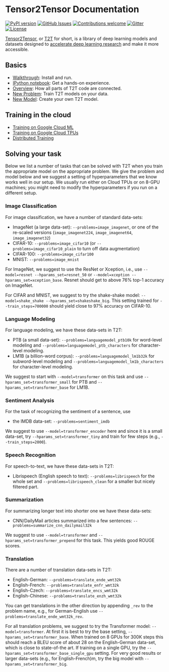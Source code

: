 # Tensor2Tensor Documentation

[![PyPI
version](https://badge.fury.io/py/tensor2tensor.svg)](https://badge.fury.io/py/tensor2tensor)
[![GitHub
Issues](https://img.shields.io/github/issues/tensorflow/tensor2tensor.svg)](https://github.com/tensorflow/tensor2tensor/issues)
[![Contributions
welcome](https://img.shields.io/badge/contributions-welcome-brightgreen.svg)](CONTRIBUTING.md)
[![Gitter](https://img.shields.io/gitter/room/nwjs/nw.js.svg)](https://gitter.im/tensor2tensor/Lobby)
[![License](https://img.shields.io/badge/License-Apache%202.0-brightgreen.svg)](https://opensource.org/licenses/Apache-2.0)

[Tensor2Tensor](https://github.com/tensorflow/tensor2tensor), or
[T2T](https://github.com/tensorflow/tensor2tensor) for short, is a library
of deep learning models and datasets designed to [accelerate deep learning
research](https://research.googleblog.com/2017/06/accelerating-deep-learning-research.html) and make it more accessible.


## Basics

* [Walkthrough](walkthrough.md): Install and run.
* [IPython notebook](https://goo.gl/wkHexj): Get a hands-on experience.
* [Overview](overview.md): How all parts of T2T code are connected.
* [New Problem](new_problem.md): Train T2T models on your data.
* [New Model](new_model.md): Create your own T2T model.

## Training in the cloud

* [Training on Google Cloud ML](cloud_mlengine.md)
* [Training on Google Cloud TPUs](cloud_tpu.md)
* [Distributed Training](distributed_training.md)

## Solving your task

Below we list a number of tasks that can be solved with T2T when
you train the appropriate model on the appropriate problem.
We give the problem and model below and we suggest a setting of
hyperparameters that we know works well in our setup. We usually
run either on Cloud TPUs or on 8-GPU machines; you might need
to modify the hyperparameters if you run on a different setup.

### Image Classification

For image classification, we have a number of standard data-sets:
* ImageNet (a large data-set): `--problems=image_imagenet`, or one
   of the re-scaled versions (`image_imagenet224`, `image_imagenet64`,
   `image_imagenet32`)
* CIFAR-10: `--problems=image_cifar10` (or
    `--problems=image_cifar10_plain` to turn off data augmentation)
* CIFAR-100: `--problems=image_cifar100`
* MNIST: `--problems=image_mnist`

For ImageNet, we suggest to use the ResNet or Xception, i.e.,
use `--model=resnet --hparams_set=resnet_50` or
`--model=xception --hparams_set=xception_base`.
Resnet should get to above 76% top-1 accuracy on ImageNet.

For CIFAR and MNIST, we suggest to try the shake-shake model:
`--model=shake_shake --hparams_set=shakeshake_big`.
This setting trained for `--train_steps=700000` should yield
close to 97% accuracy on CIFAR-10.

### Language Modeling

For language modeling, we have these data-sets in T2T:
* PTB (a small data-set): `--problems=languagemodel_ptb10k` for
    word-level modeling and `--problems=languagemodel_ptb_characters`
    for character-level modeling.
* LM1B (a billion-word corpus): `--problems=languagemodel_lm1b32k` for
    subword-level modeling and `--problems=languagemodel_lm1b_characters`
    for character-level modeling.
    
We suggest to start with `--model=transformer` on this task and use
`--hparams_set=transformer_small` for PTB and
`--hparams_set=transformer_base` for LM1B.

### Sentiment Analysis

For the task of recognizing the sentiment of a sentence, use
* the IMDB data-set: `--problems=sentiment_imdb`

We suggest to use `--model=transformer_encoder` here and since it is
a small data-set, try `--hparams_set=transformer_tiny` and train for
few steps (e.g., `--train_steps=2000`).

### Speech Recognition

For speech-to-text, we have these data-sets in T2T:
* Librispeech (English speech to text): `--problems=librispeech` for
    the whole set and `--problems=librispeech_clean` for a smaller
    but nicely filtered part.

### Summarization

For summarizing longer text into shorter one we have these data-sets:
* CNN/DailyMail articles summarized into a few sentences:
  `--problems=summarize_cnn_dailymail32k`
  
We suggest to use `--model=transformer` and
`--hparams_set=transformer_prepend` for this task.
This yields good ROUGE scores.

### Translation

There are a number of translation data-sets in T2T:
* English-German: `--problems=translate_ende_wmt32k`
* English-French: `--problems=translate_enfr_wmt32k`
* English-Czech: `--problems=translate_encs_wmt32k`
* English-Chinese: `--problems=translate_enzh_wmt32k`

You can get translations in the other direction by appending `_rev` to
the problem name, e.g., for German-English use
`--problems=translate_ende_wmt32k_rev`.

For all translation problems, we suggest to try the Transformer model:
`--model=transformer`. At first it is best to try the base setting,
`--hparams_set=transformer_base`. When trained on 8 GPUs for 300K steps
this should reach a BLEU score of about 28 on the English-German data-set,
which is close to state-of-the art. If training on a single GPU, try the
`--hparams_set=transformer_base_single_gpu` setting. For very good results
or larger data-sets (e.g., for English-French)m, try the big model
with `--hparams_set=transformer_big`.
